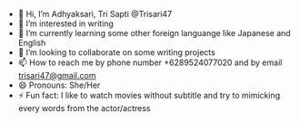 - 👋 Hi, I’m Adhyaksari, Tri Sapti @Trisari47
- 👀 I’m interested in writing
- 🌱 I’m currently learning some other foreign languange like Japanese and English
- 💞️ I’m looking to collaborate on some writing projects
- 📫 How to reach me by phone number +6289524077020 and by email trisari47@gmail.com
- 😄 Pronouns: She/Her
- ⚡ Fun fact: I like to watch movies without subtitle and try to mimicking every words from the actor/actress

<!---
Trisari47/Trisari47 is a ✨ special ✨ repository because its `README.md` (this file) appears on your GitHub profile.
You can click the Preview link to take a look at your changes.
--->
